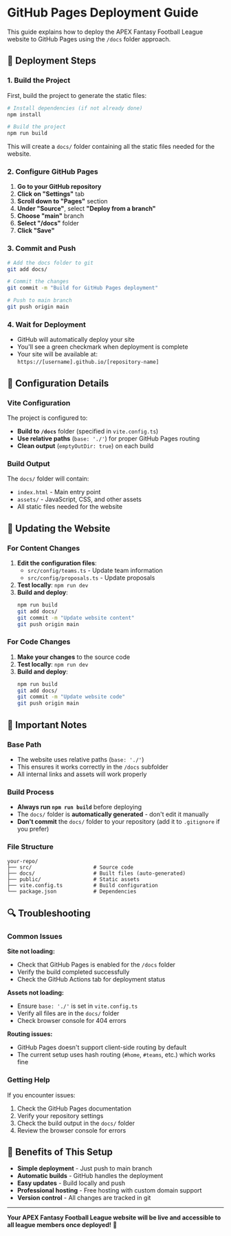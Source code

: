 # GitHub Pages Deployment Guide

This guide explains how to deploy the APEX Fantasy Football League website to GitHub Pages using the `/docs` folder approach.

## 🚀 Deployment Steps

### 1. Build the Project

First, build the project to generate the static files:

```bash
# Install dependencies (if not already done)
npm install

# Build the project
npm run build
```

This will create a `docs/` folder containing all the static files needed for the website.

### 2. Configure GitHub Pages

1. **Go to your GitHub repository**
2. **Click on "Settings"** tab
3. **Scroll down to "Pages"** section
4. **Under "Source"**, select **"Deploy from a branch"**
5. **Choose "main"** branch
6. **Select "/docs"** folder
7. **Click "Save"**

### 3. Commit and Push

```bash
# Add the docs folder to git
git add docs/

# Commit the changes
git commit -m "Build for GitHub Pages deployment"

# Push to main branch
git push origin main
```

### 4. Wait for Deployment

- GitHub will automatically deploy your site
- You'll see a green checkmark when deployment is complete
- Your site will be available at: `https://[username].github.io/[repository-name]`

## 🔧 Configuration Details

### Vite Configuration
The project is configured to:
- **Build to `/docs`** folder (specified in `vite.config.ts`)
- **Use relative paths** (`base: './'`) for proper GitHub Pages routing
- **Clean output** (`emptyOutDir: true`) on each build

### Build Output
The `docs/` folder will contain:
- `index.html` - Main entry point
- `assets/` - JavaScript, CSS, and other assets
- All static files needed for the website

## 📝 Updating the Website

### For Content Changes
1. **Edit the configuration files**:
   - `src/config/teams.ts` - Update team information
   - `src/config/proposals.ts` - Update proposals
2. **Test locally**: `npm run dev`
3. **Build and deploy**:
   ```bash
   npm run build
   git add docs/
   git commit -m "Update website content"
   git push origin main
   ```

### For Code Changes
1. **Make your changes** to the source code
2. **Test locally**: `npm run dev`
3. **Build and deploy**:
   ```bash
   npm run build
   git add docs/
   git commit -m "Update website code"
   git push origin main
   ```

## 🚨 Important Notes

### Base Path
- The website uses relative paths (`base: './'`)
- This ensures it works correctly in the `/docs` subfolder
- All internal links and assets will work properly

### Build Process
- **Always run `npm run build`** before deploying
- The `docs/` folder is **automatically generated** - don't edit it manually
- **Don't commit** the `docs/` folder to your repository (add it to `.gitignore` if you prefer)

### File Structure
```
your-repo/
├── src/                    # Source code
├── docs/                   # Built files (auto-generated)
├── public/                 # Static assets
├── vite.config.ts          # Build configuration
└── package.json            # Dependencies
```

## 🔍 Troubleshooting

### Common Issues

**Site not loading:**
- Check that GitHub Pages is enabled for the `/docs` folder
- Verify the build completed successfully
- Check the GitHub Actions tab for deployment status

**Assets not loading:**
- Ensure `base: './'` is set in `vite.config.ts`
- Verify all files are in the `docs/` folder
- Check browser console for 404 errors

**Routing issues:**
- GitHub Pages doesn't support client-side routing by default
- The current setup uses hash routing (`#home`, `#teams`, etc.) which works fine

### Getting Help

If you encounter issues:
1. Check the GitHub Pages documentation
2. Verify your repository settings
3. Check the build output in the `docs/` folder
4. Review the browser console for errors

## 🎯 Benefits of This Setup

- **Simple deployment** - Just push to main branch
- **Automatic builds** - GitHub handles the deployment
- **Easy updates** - Build locally and push
- **Professional hosting** - Free hosting with custom domain support
- **Version control** - All changes are tracked in git

---

**Your APEX Fantasy Football League website will be live and accessible to all league members once deployed!** 🏈
